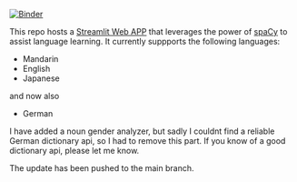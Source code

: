 [![Binder](https://mybinder.org/badge_logo.svg)](https://mybinder.org/v2/gh/howard-haowen/spacy-streamlit/HEAD)

This repo hosts a [Streamlit Web APP](https://share.streamlit.io/howard-haowen/spacy-streamlit/app.py) that leverages the power of [spaCy](https://spacy.io/) to assist language learning. It currently suppports the following languages:

- Mandarin
- English
- Japanese

and now also 

- German

I have added a noun gender analyzer, but sadly I couldnt find a reliable German dictionary api, so I had to remove this part. If you know of a good dictionary api, please let me know.

The update has been pushed to the main branch.

